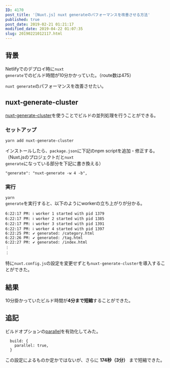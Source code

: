 ```yaml
---
ID: 4170
post_title: '[Nuxt.js] nuxt generateのパフォーマンスを改善させる方法'
published: true
post_date: 2019-02-21 01:21:17
modified_date: 2019-04-22 01:07:35
slug: 20190221012117.html
---
```

<h2>背景</h2>

Netlifyでのデプロイ時に<code>nuxt generate</code>でのビルド時間が10分かかっていた。（route数は475）

<code>nuxt generate</code>のパフォーマンスを改善させたい。

<h2>nuxt-generate-cluster</h2>

<a href="https://github.com/nuxt-community/nuxt-generate-cluster">nuxt-generate-cluster</a>を使うことでビルドの並列処理を行うことができる。

<h3>セットアップ</h3>

<pre><code>yarn add nuxt-generate-cluster
</code></pre>

インストールしたら、<code>package.json</code>に下記のnpm scriptを追加・修正する。（Nuxt.jsのプロジェクトだと<code>nuxt generate</code>になっている部分を下記に書き換える）

<pre><code>"generate": "nuxt-generate -w 4 -b",
</code></pre>

<h3>実行</h3>

<code>yarn generate</code>を実行すると、以下のようにworkerの立ち上がりが分かる。

<pre><code>6:22:17 PM: ℹ worker 1 started with pid 1379 
6:22:17 PM: ℹ worker 2 started with pid 1385 
6:22:17 PM: ℹ worker 3 started with pid 1391 
6:22:17 PM: ℹ worker 4 started with pid 1397 
6:22:25 PM: ✔ generated: /category.html      
6:22:26 PM: ✔ generated: /tag.html           
6:22:27 PM: ✔ generated: /index.html         
︙
︙
</code></pre>

特に<code>nuxt.config.js</code>の設定を変更せずとも<code>nuxt-generate-cluster</code>を導入することができた。

<h2>結果</h2>

10分掛かっていたビルド時間が<strong>4分まで短縮</strong>することができた。

<h2>追記</h2>

ビルドオプションの<a href="https://ja.nuxtjs.org/api/configuration-build/#parallel">parallel</a>を有効化してみた。

<pre><code>  build: {
    parallel: true,
  }
</code></pre>

この設定によるものか定かではないが、さらに <strong>174秒（3分）</strong> まで短縮できた。